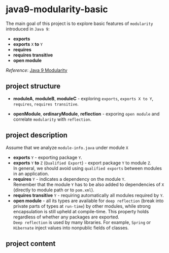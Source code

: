 # java9-modularity-basic
The main goal of this project is to explore basic features of 
`modularity` introduced in `Java 9`:  

* **exports**
* **exports** `X` **to** `Y`
* **requires**
* **requires transitive**
* **open module**

_Reference_: [Java 9 Modularity](https://www.amazon.com/Java-Modularity-Developing-Maintainable-Applications/dp/1491954167)  

## project structure
* **moduleA**, **moduleB**, **moduleC** - exploring `exports`, 
`exports X to Y`, `requires`, `requires transitive`.

* **openModule**, **ordinaryModule**, **reflection** - exporing 
`open module` and correlate `modularity` with `reflection`.

## project description
Assume that we analyze `module-info.java` under module `X`
* **exports** `Y` - exporting package `Y`.
* **exports** `Y` **to** `Z` (`Qualified Export`) - export package `Y` 
to module `Z`.  
In general, we should avoid using `qualified exports` between modules in 
an application.
* **requires** `Y` - indicates a dependency on the module `Y`.  
Remember that the module `Y` has to be also added to dependencies of `X`
(directly to module path or to `pom.xml`).
* **requires transitive** `Y` - requiring automatically all modules 
required by `Y`.
* **open module** - all its types are available for `deep reflection` 
(break into private parts of types at `run-time`) by other modules, 
while strong encapsulation is still upheld at compile-time. 
This property holds regardless of whether any packages are exported.  
`Deep reflection` is used by many libraries. For example, `Spring` or 
`Hibernate` inject values into nonpublic fields of classes.

## project content